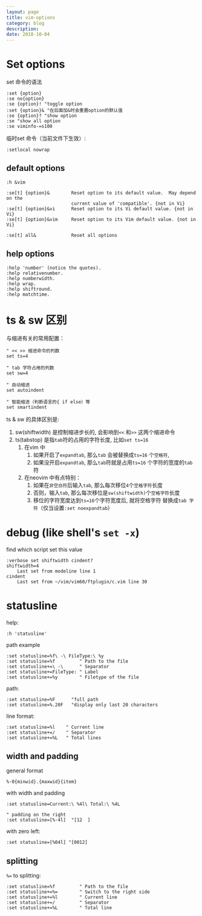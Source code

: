 ```yaml
---
layout: page
title: vim-options
category: blog
description: 
date: 2018-10-04
---
```

# Set options 
set 命令的语法

	:set {option}
	:se no{option} 
	:se {option}! "toggle option
	:set {option}& "在后面加&时会重置option的默认值
	:se {option}? "show option
	:se "show all option
	:se viminfo-=s100

临时set 命令（当前文件下生效）:

	:setlocal nowrap

## default options
`:h &vim`

	:se[t] {option}&        Reset option to its default value.  May depend on the
							current value of 'compatible'. {not in Vi}
	:se[t] {option}&vi      Reset option to its Vi default value. {not in Vi}
	:se[t] {option}&vim     Reset option to its Vim default value. {not in Vi}

	:se[t] all&             Reset all options

## help options

	:help 'number' (notice the quotes).
	:help relativenumber.
	:help numberwidth.
	:help wrap.
	:help shiftround.
	:help matchtime.

# ts & sw 区别
与缩进有关的常用配置：

    " << >> 缩进命令的列数
    set ts=4 

    " tab 字符占用的列数
    set sw=4

    " 自动缩进
    set autoindent

    " 智能缩进（判断语言的{ if else）等
    set smartindent

ts & sw 的具体区别是:
1. sw(shiftwidth) 是控制缩进步长的, 会影响到`<<` 和`>>` 这两个缩进命令
1. ts(tabstop) 是指`tab`符的占用的字符长度, 比如`set ts=16`
   1. 在vim 中
      1. 如果开启了`expandtab`, 那么`tab` 会被替换成`ts=16` 个`空格符`, 
      1. 如果没开启`expandtab`, 那么`tab`符就是占用`ts=16` 个字符的宽度的`tab`符
   2. 在neovim 中有点特别：
      1. 如果在`非空白符`后输入`tab`, 那么每次移位`4`个`空格字符`长度
      1. 否则，输入`tab`, 那么每次移位是`sw(shiftwidth)`个`空格字符`长度
      3. 移位的字符宽度达到`ts=16`个字符宽度后, 就将空格字符 替换成`tab 字符`（仅当设置`:set noexpandtab`）

# debug (like shell's `set -x`)
find which script set this value

	:verbose set shiftwidth cindent?
    shiftwidth=4 
        Last set from modeline line 1 
    cindent 
        Last set from ~/vim/vim60/ftplugin/c.vim line 30 

# statusline
help:

    :h 'statusline'

path example

	:set statusline=%f\ -\ FileType:\ %y
	:set statusline=%f         " Path to the file
	:set statusline+=\ -\      " Separator
	:set statusline+=FileType: " Label
	:set statusline+=%y        " Filetype of the file

path:

	:set statusline=%F		"full path
	:set statusline=%.20F	"display only last 20 characters

line format:

	:set statusline=%l    " Current line
	:set statusline+=/    " Separator
	:set statusline+=%L   " Total lines

## width and padding
general format

	%-0{minwid}.{maxwid}{item}

with width and padding

	:set statusline=Current:\ %4l\ Total:\ %4L

	" padding on the right
	:set statusline=[%-4l]	"[12  ]

with zero left:

	:set statusline=[%04l] "[0012]

## splitting
`%=` to splitting:

	:set statusline=%f         " Path to the file
	:set statusline+=%=        " Switch to the right side
	:set statusline+=%l        " Current line
	:set statusline+=/         " Separator
	:set statusline+=%L        " Total line
